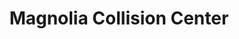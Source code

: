 ---
title: "Magnolia Collision Center"
url: /magnolia/magnolia-collision-center/
shop: car repair
---